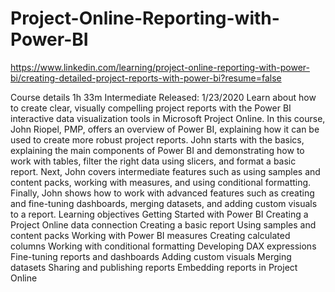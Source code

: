 # Project-Online-Reporting-with-Power-BI


https://www.linkedin.com/learning/project-online-reporting-with-power-bi/creating-detailed-project-reports-with-power-bi?resume=false



Course details
1h 33m
Intermediate
Released: 1/23/2020
Learn about how to create clear, visually compelling project reports with the Power BI interactive data visualization tools in Microsoft Project Online. In this course, John Riopel, PMP, offers an overview of Power BI, explaining how it can be used to create more robust project reports. John starts with the basics, explaining the main components of Power BI and demonstrating how to work with tables, filter the right data using slicers, and format a basic report. Next, John covers intermediate features such as using samples and content packs, working with measures, and using conditional formatting. Finally, John shows how to work with advanced features such as creating and fine-tuning dashboards, merging datasets, and adding custom visuals to a report.
Learning objectives
Getting Started with Power BI
Creating a Project Online data connection
Creating a basic report
Using samples and content packs
Working with Power BI measures
Creating calculated columns
Working with conditional formatting
Developing DAX expressions
Fine-tuning reports and dashboards
Adding custom visuals
Merging datasets
Sharing and publishing reports
Embedding reports in Project Online
